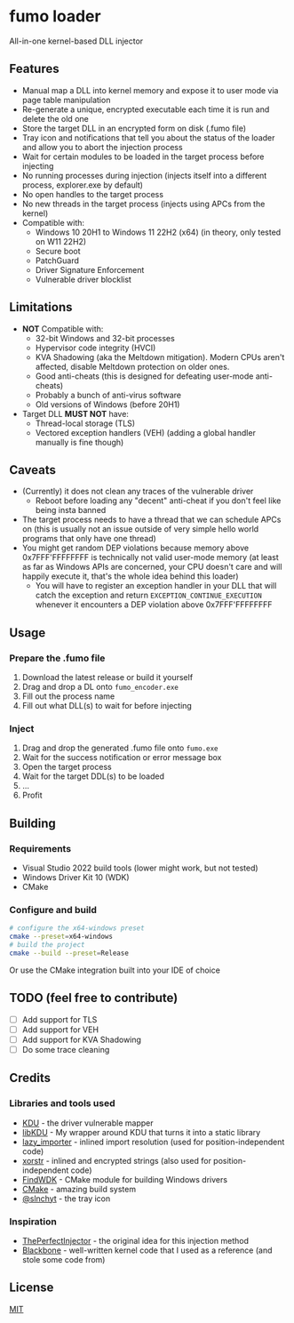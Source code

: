 # fumo loader

All-in-one kernel-based DLL injector

## Features

- Manual map a DLL into kernel memory and expose it to user mode via page table manipulation
- Re-generate a unique, encrypted executable each time it is run and delete the old one
- Store the target DLL in an encrypted form on disk (.fumo file)
- Tray icon and notifications that tell you about the status of the loader and allow you to abort the injection process
- Wait for certain modules to be loaded in the target process before injecting
- No running processes during injection (injects itself into a different process, explorer.exe by default)
- No open handles to the target process
- No new threads in the target process (injects using APCs from the kernel)
- Compatible with:
  - Windows 10 20H1 to Windows 11 22H2 (x64) (in theory, only tested on W11 22H2)
  - Secure boot
  - PatchGuard
  - Driver Signature Enforcement
  - Vulnerable driver blocklist

## Limitations

- **NOT** Compatible with:
  - 32-bit Windows and 32-bit processes
  - Hypervisor code integrity (HVCI)
  - KVA Shadowing (aka the Meltdown mitigation). Modern CPUs aren't affected, disable Meltdown protection on older ones.
  - Good anti-cheats (this is designed for defeating user-mode anti-cheats)
  - Probably a bunch of anti-virus software
  - Old versions of Windows (before 20H1)
- Target DLL **MUST NOT** have:
  - Thread-local storage (TLS)
  - Vectored exception handlers (VEH) (adding a global handler manually is fine though)

## Caveats

- (Currently) it does not clean any traces of the vulnerable driver
  - Reboot before loading any "decent" anti-cheat if you don't feel like being insta banned
- The target process needs to have a thread that we can schedule APCs on (this is usually not an issue outside of very simple hello world programs that only have one thread)
- You might get random DEP violations because memory above 0x7FFF'FFFFFFFF is technically not valid user-mode memory (at least as far as Windows APIs are concerned, your CPU doesn't care and will happily execute it, that's the whole idea behind this loader)
  - You will have to register an exception handler in your DLL that will catch the exception and return `EXCEPTION_CONTINUE_EXECUTION` whenever it encounters a DEP violation above 0x7FFF'FFFFFFFF

## Usage

### Prepare the .fumo file

1. Download the latest release or build it yourself
2. Drag and drop a DL onto `fumo_encoder.exe`
  1. Fill out the process name
  2. Fill out what DLL(s) to wait for before injecting

### Inject

1. Drag and drop the generated .fumo file onto `fumo.exe`
2. Wait for the success notification or error message box
3. Open the target process
4. Wait for the target DDL(s) to be loaded
5. ...
6. Profit

## Building

### Requirements

- Visual Studio 2022 build tools (lower might work, but not tested)
- Windows Driver Kit 10 (WDK)
- CMake

### Configure and build

```sh
# configure the x64-windows preset
cmake --preset=x64-windows
# build the project
cmake --build --preset=Release
```

Or use the CMake integration built into your IDE of choice

## TODO (feel free to contribute)

- [ ] Add support for TLS
- [ ] Add support for VEH
- [ ] Add support for KVA Shadowing
- [ ] Do some trace cleaning

## Credits

### Libraries and tools used

- [KDU](https://github.com/hfiref0x/KDU) - the driver vulnerable mapper
- [libKDU](https://github.com/dumbasPL/libKDU) - My wrapper around KDU that turns it into a static library
- [lazy_importer](https://github.com/JustasMasiulis/lazy_importer) - inlined import resolution (used for position-independent code)
- [xorstr](https://github.com/JustasMasiulis/xorstr) - inlined and encrypted strings (also used for position-independent code)
- [FindWDK](https://github.com/SergiusTheBest/FindWDK) - CMake module for building Windows drivers
- [CMake](https://cmake.org/) - amazing build system
- [@slnchyt](https://www.pixiv.net/en/artworks/35678304) - the tray icon

### Inspiration

- [ThePerfectInjector](https://github.com/can1357/ThePerfectInjector) - the original idea for this injection method
- [Blackbone](https://github.com/DarthTon/Blackbone) - well-written kernel code that I used as a reference (and stole some code from)

## License

[MIT](LICENSE)
